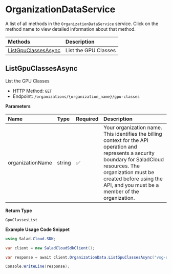# OrganizationDataService

A list of all methods in the `OrganizationDataService` service. Click on the method name to view detailed information about that method.

| Methods                                     | Description          |
| :------------------------------------------ | :------------------- |
| [ListGpuClassesAsync](#listgpuclassesasync) | List the GPU Classes |

## ListGpuClassesAsync

List the GPU Classes

- HTTP Method: `GET`
- Endpoint: `/organizations/{organization_name}/gpu-classes`

**Parameters**

| Name             | Type   | Required | Description                                                                                                                                                                                                                                         |
| :--------------- | :----- | :------- | :-------------------------------------------------------------------------------------------------------------------------------------------------------------------------------------------------------------------------------------------------- |
| organizationName | string | ✅       | Your organization name. This identifies the billing context for the API operation and represents a security boundary for SaladCloud resources. The organization must be created before using the API, and you must be a member of the organization. |

**Return Type**

`GpuClassesList`

**Example Usage Code Snippet**

```csharp
using Salad.Cloud.SDK;

var client = new SaladCloudSdkClient();

var response = await client.OrganizationData.ListGpuClassesAsync("vsg-okxas9m7y892q4m5rifzmevenpg1vot8xgbal");

Console.WriteLine(response);
```

